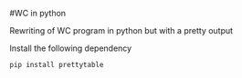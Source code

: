 #WC in python

Rewriting of WC program in python but with a pretty output

Install the following dependency

```
pip install prettytable
```
